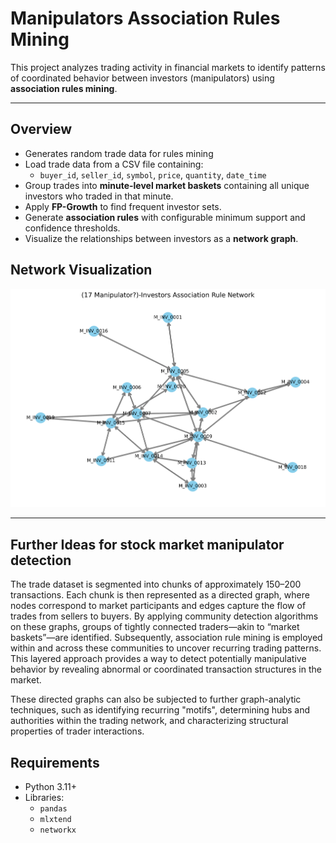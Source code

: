 # Manipulators Association Rules Mining

This project analyzes trading activity in financial markets to identify patterns of coordinated behavior between investors (manipulators) using **association rules mining**.

---

## Overview

- Generates random trade data for rules mining
- Load trade data from a CSV file containing:
  - `buyer_id`, `seller_id`, `symbol`, `price`, `quantity`, `date_time`
- Group trades into **minute-level market baskets** containing all unique investors who traded in that minute.
- Apply **FP-Growth** to find frequent investor sets.
- Generate **association rules** with configurable minimum support and confidence thresholds.
- Visualize the relationships between investors as a **network graph**.

## Network Visualization

![Investor Association Network](investor_network.png)

---

## Further Ideas for stock market manipulator detection

The trade dataset is segmented into chunks of approximately 150–200 transactions. Each chunk is then represented as a directed graph, where nodes correspond to market participants and edges capture the flow of trades from sellers to buyers. By applying community detection algorithms on these graphs, groups of tightly connected traders—akin to “market baskets”—are identified. Subsequently, association rule mining is employed within and across these communities to uncover recurring trading patterns. This layered approach provides a way to detect potentially manipulative behavior by revealing abnormal or coordinated transaction structures in the market.

These directed graphs can also be subjected to further graph-analytic techniques, such as identifying recurring "motifs", determining hubs and authorities within the trading network, and characterizing structural properties of trader interactions.

## Requirements

- Python 3.11+
- Libraries:
  - `pandas`
  - `mlxtend`
  - `networkx`


